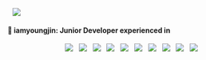 <!--
**iamyoungjin/iamyoungjin** is a ✨ _special_ ✨ repository because its `README.md` (this file) appears on your GitHub profile.

Here are some ideas to get you started:

- 🔭 I’m currently working on ...
- 🌱 I’m currently learning ...
- 👯 I’m looking to collaborate on ...
- 🤔 I’m looking for help with ...
- 💬 Ask me about ...
- 📫 How to reach me: ...
- 😄 Pronouns: ...
- ⚡ Fun fact: ...
-->
<p>
<!-- 
<a href="https://www.instagram.com/iamyoungjin/">
    <img 
        src="http://img.shields.io/badge/-Instagram-white?style=flat&logo=Instagram&link=https://instagram.com/alpox.dev/"
        style="height : auto; margin-left : 10px; margin-right : 10px;"/>
</a>
-->
<a href="https://iamyoungjin.github.io">
    <img 
        src="http://img.shields.io/badge/-Tech%20Blog-655ced?style=flat&logo=github&link=https://alpox.kr"
        style="height : auto; margin-left : 10px; margin-right : 10px;"/>
        <!--<img 
        src="https://hits.seeyoufarm.com/api/count/incr/badge.svg?url=https%3A%2F%2Fgithub.com%2FAlpoxDev"
        style="height : auto; margin-left : 10px; margin-right : 10px;"/>-->
</a>

</p>

#### 🌱 iamyoungjin: Junior Developer experienced in 

<!--
<p align="center">
👋 Hi there! </br>
I'm a software engineer who very interested in Computer Vision🚀</br>
I enjoy learning foreign language :kr::cn::us: and i hope to think, change and develop for every beautiful things. ✨
</p>
-->

<!--

img src="https://img.shields.io/badge/기술이름-#제외색상번호?style=for-the-badge&logo=아이콘이름&logoColor=white">

<a href="버튼을 눌렀을 때 이동할 링크" target="_blank"><img src="https://img.shields.io/badge/뱃지레이블-배경색?style=뱃지모양&logo=로고&logoColor=로고색상"/></a> 

</br>
<h3 align="center"><b>🛠 Tech Stack </b></h3>
</br>
<img src="https://img.shields.io/badge/Apache Kafka-47A248?style=flat-square&logo=Apache Kafka&logoColor=white"/></a> &nbsp 

-->
<p align="center">
<img src="https://img.shields.io/badge/HTML5-F7DF1E?style=flat-square&logo=HTML5&logoColor=white"/></a> &nbsp
<img src="https://img.shields.io/badge/React-4479A1?style=flat-square&logo=React&logoColor=white"/></a> &nbsp 
<img src="https://img.shields.io/badge/Python-1572B6?style=flat-square&logo=Python&logoColor=white"/></a> &nbsp
<img src="https://img.shields.io/badge/Django-1572B6?style=flat-square&logo=Django&logoColor=white"/></a> &nbsp
<img src="https://img.shields.io/badge/TensorFlow-E34F26?style=flat-square&logo=TensorFlow&logoColor=white"/></a> &nbsp
<img src="https://img.shields.io/badge/Java-232F3E?style=flat-square&logo=Java&logoColor=white"/></a> &nbsp 
<img src="https://img.shields.io/badge/Spring-339933?style=flat-square&logo=Spring&logoColor=white"/></a> &nbsp
<img src="https://img.shields.io/badge/Oracle-4479A1?style=flat-square&logo=Oracle&logoColor=white"/></a> &nbsp 
<img src="https://img.shields.io/badge/Docker-00599C?style=flat-square&logo=Docker&logoColor=white"/></a> &nbsp 
<img src="https://img.shields.io/badge/Kubernetes-00599C?style=flat-square&logo=Kubernetes&logoColor=white"/></a> &nbsp
</p>

